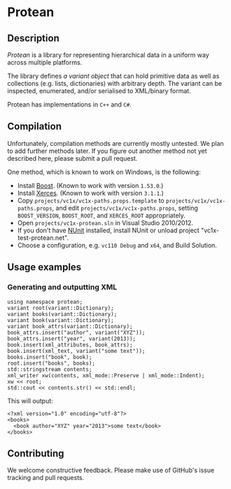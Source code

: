 # Protean #

## Description ##

*Protean* is a library for representing hierarchical data in a uniform way
across multiple platforms.

The library defines *a variant object* that can hold primitive data as well as
collections (e.g. lists, dictionaries) with arbitrary depth. The variant can be
inspected, enumerated, and/or serialised to XML/binary format.

Protean has implementations in `C++` and `C#`.

## Compilation ##

Unfortunately, compilation methods are currently mostly untested. We plan to add
further methods later. If you figure out another method not yet described here,
please submit a pull request.

One method, which is known to work on Windows, is the following:

* Install [Boost](http://www.boost.org/). (Known to work with version `1.53.0`.)
* Install [Xerces](http://xerces.apache.org/). (Known to work with version
  `3.1.1`.)
* Copy `projects/vc1x/vc1x-paths.props.template` to `projects/vc1x/vc1x-paths.props`,
  and edit `projects/vc1x/vc1x-paths.props`, setting `BOOST_VERSION`, `BOOST_ROOT`,
  and `XERCES_ROOT` appropriately.
* Open `projects/vc1x-protean.sln` in Visual Studio 2010/2012.
* If you don't have [NUnit](http://nunit.org) installed, install NUnit or unload
  project "vc1x-test-protean.net".
* Choose a configuration, e.g. `vc110 Debug` and `x64`, and Build Solution.

## Usage examples ##

### Generating and outputting XML ###

    using namespace protean;
    variant root(variant::Dictionary);
    variant books(variant::Dictionary);
    variant book(variant::Dictionary);
    variant book_attrs(variant::Dictionary);
    book_attrs.insert("author", variant("XYZ"));
    book_attrs.insert("year", variant(2013));
    book.insert(xml_attributes, book_attrs);
    book.insert(xml_text, variant("some text"));
    books.insert("book", book);
    root.insert("books", books);
    std::stringstream contents;
    xml_writer xw(contents, xml_mode::Preserve | xml_mode::Indent);
    xw << root;
    std::cout << contents.str() << std::endl;

This will output:

    <?xml version="1.0" encoding="utf-8"?>
    <books>
      <book author="XYZ" year="2013">some text</book>
    </books>

## Contributing ##

We welcome constructive feedback. Please make use of GitHub's issue tracking and
pull requests.
